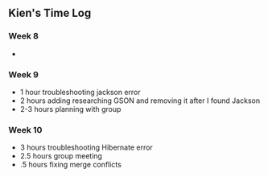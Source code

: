 ## Kien's Time Log

### Week 8
* 

### Week 9
* 1 hour troubleshooting jackson error
* 2 hours adding researching GSON and removing it after I found Jackson
* 2-3 hours planning with group

### Week 10
* 3 hours troubleshooting Hibernate error
* 2.5 hours group meeting
 * .5 hours fixing merge conflicts